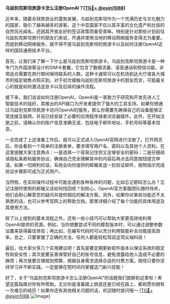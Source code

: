 **乌兹别克斯坦旅游卡怎么注册OpenAI？[[TG💪+ @esim1088](https://t.me/s/esim1088)]**

近年来，随着全球旅游业的蓬勃发展，乌兹别克斯坦作为一个充满历史与文化魅力的国家，吸引了越来越多的游客。这个中亚国家不仅以其丰富的文化遗产和壮丽的自然风光闻名，还因其开放友好的签证政策而备受青睐。特别是针对那些计划前往乌兹别克斯坦旅行的朋友们来说，开通并使用当地的移动网络服务变得尤为重要。而提到移动网络服务，就不得不提乌兹别克斯坦的旅游卡以及如何注册OpenAI这样的国际通用技术平台。

首先，让我们来了解一下什么是乌兹别克斯坦旅游卡。乌兹别克斯坦旅游卡是一种专门为外国游客设计的SIM卡套餐，它包含了数据流量、语音通话和短信功能，非常适合需要在旅行期间保持联系的人群。这种卡通常可以在机场到达大厅或各大城市的指定销售点购买到。对于初次接触乌兹别克斯坦旅游卡的朋友而言，可能最关心的就是如何激活这张卡以及后续的操作流程。

接下来，我们谈谈如何注册OpenAI。OpenAI是一家致力于研究和开发先进人工智能技术的组织，其推出的API接口为开发者提供了强大的工具支持。如果你想通过乌兹别克斯坦旅游卡访问OpenAI的服务，那么你需要先确保自己的设备能够正常连接互联网，并且已经安装了必要的应用程序或者浏览器插件。此外，在开始注册之前，请确认你的账户信息准确无误，包括电子邮件地址、手机号码等基本信息。

一旦完成了上述准备工作后，就可以正式进入OpenAI官网进行注册了。打开网页后，你会看到一个简单的注册表单，要求填写用户名、密码以及其他个人资料。在这里提醒大家注意两点：一是选择一个容易记住但又足够安全的密码；二是仔细阅读隐私条款和服务协议，确保自己完全理解其中的内容后再点击同意按钮提交申请。如果一切顺利的话，系统会向你提供的邮箱发送一封验证邮件，按照指示完成验证步骤即可成为正式用户。

当然啦，在实际操作过程中可能会遇到各种各样的问题，比如忘记密码怎么办？忘记注册时使用的邮箱又该如何找回呢？别担心，OpenAI官方客服团队随时待命，他们会耐心解答您的疑问并提供相应的解决方案。另外，如果你对某些功能还不太熟悉的话，也可以参考官网上的帮助文档，那里详细介绍了每个功能的具体用途及其使用方法。

除了以上提到的基本流程之外，还有一些小技巧可以帮助大家更高效地利用OpenAI提供的资源。例如，当你想要尝试不同的模型版本时，可以通过调整参数设置来获得最佳体验；再比如，在编写代码时可以充分利用智能补全功能提高效率。总之，只要掌握了正确的方法，任何人都能轻松驾驭这项尖端科技！

最后，给大家分享几个实用建议吧！首先是要定期更新软件版本以保证系统的稳定性和安全性；其次是要妥善保管好自己的账号信息，避免泄露给他人造成不必要的麻烦；再次是要合理规划预算，根据自身需求选择合适的付费方案。相信只要你坚持学习并不断实践，一定能够在短时间内掌握这门新兴技能！

好了，关于“乌兹别克斯坦旅游卡怎么注册OpenAI”的话题我们就聊到这里啦！希望这篇指南对你有所帮助。无论你是准备踏上旅途还是已经在路上，都祝愿你拥有一次难忘的经历！如果你还有其他相关问题的话，欢迎随时提问哦～ [[TG💪+ @esim1088](https://t.me/s/esim1088) ![Image](https://i.postimg.cc/4NQfJmqS/Snipaste-2025-05-13-00-14-12.png)]